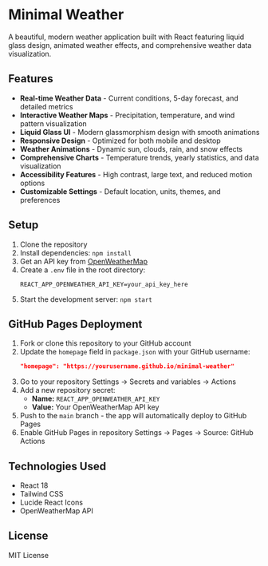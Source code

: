 # Minimal Weather

A beautiful, modern weather application built with React featuring liquid glass design, animated weather effects, and comprehensive weather data visualization.

## Features

- **Real-time Weather Data** - Current conditions, 5-day forecast, and detailed metrics
- **Interactive Weather Maps** - Precipitation, temperature, and wind pattern visualization
- **Liquid Glass UI** - Modern glassmorphism design with smooth animations
- **Responsive Design** - Optimized for both mobile and desktop
- **Weather Animations** - Dynamic sun, clouds, rain, and snow effects
- **Comprehensive Charts** - Temperature trends, yearly statistics, and data visualization
- **Accessibility Features** - High contrast, large text, and reduced motion options
- **Customizable Settings** - Default location, units, themes, and preferences

## Setup

1. Clone the repository
2. Install dependencies: `npm install`
3. Get an API key from [OpenWeatherMap](https://openweathermap.org/api)
4. Create a `.env` file in the root directory:
   ```
   REACT_APP_OPENWEATHER_API_KEY=your_api_key_here
   ```
5. Start the development server: `npm start`

## GitHub Pages Deployment

1. Fork or clone this repository to your GitHub account
2. Update the `homepage` field in `package.json` with your GitHub username:
   ```json
   "homepage": "https://yourusername.github.io/minimal-weather"
   ```
3. Go to your repository Settings → Secrets and variables → Actions
4. Add a new repository secret:
   - **Name:** `REACT_APP_OPENWEATHER_API_KEY`
   - **Value:** Your OpenWeatherMap API key
5. Push to the `main` branch - the app will automatically deploy to GitHub Pages
6. Enable GitHub Pages in repository Settings → Pages → Source: GitHub Actions

## Technologies Used

- React 18
- Tailwind CSS
- Lucide React Icons
- OpenWeatherMap API

## License

MIT License